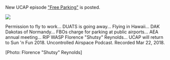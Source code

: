 New UCAP episode ["Free Parking"](http://uncontrolledairspace.com/shownotes/UCAP447) is posted.

![](http://uncontrolledairspace.com/img/2018/UCAP447-shutsy-reynolds.jpg)

<!--jump-->

Permission to fly to work... DUATS is going away... Flying in Hawaii... DAK Dakotas of Normandy... FBOs charge for parking at public airports... AEA annual meeting... RIP WASP Florence "Shutsy" Reynolds... UCAP will return to Sun 'n Fun 2018. Uncontrolled Airspace Podcast. Recorded Mar 22, 2018.

[Photo: Florence "Shutsy" Reynolds]
